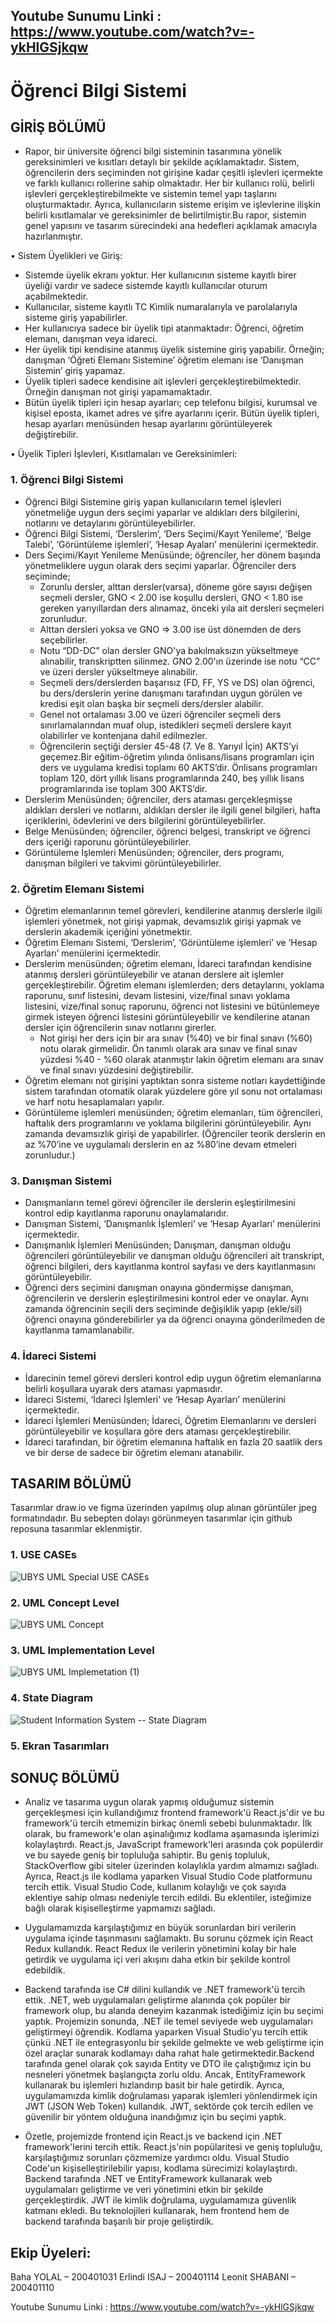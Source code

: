 ## Youtube Sunumu Linki : https://www.youtube.com/watch?v=-ykHlGSjkqw

# Öğrenci Bilgi Sistemi
## GİRİŞ BÖLÜMÜ 
   * Rapor, bir üniversite öğrenci bilgi sisteminin tasarımına yönelik gereksinimleri ve kısıtları detaylı bir şekilde açıklamaktadır. Sistem, öğrencilerin ders seçiminden not girişine kadar çeşitli işlevleri içermekte ve farklı kullanıcı rollerine sahip olmaktadır. Her bir kullanıcı rolü, belirli işlevleri gerçekleştirebilmekte ve sistemin temel yapı taşlarını oluşturmaktadır. Ayrıca, kullanıcıların sisteme erişim ve işlevlerine ilişkin belirli kısıtlamalar ve gereksinimler de belirtilmiştir.Bu rapor, sistemin genel yapısını ve tasarım sürecindeki ana hedefleri açıklamak amacıyla hazırlanmıştır. 

•  Sistem Üyelikleri ve Giriş:
   * Sistemde üyelik ekranı yoktur. Her kullanıcının sisteme kayıtlı birer üyeliği vardır ve sadece sistemde kayıtlı kullanıcılar oturum açabilmektedir. 
   * Kullanıcılar, sisteme kayıtlı TC Kimlik numaralarıyla ve parolalarıyla sisteme giriş yapabilirler. 
   * Her kullanıcıya sadece bir üyelik tipi atanmaktadır: Öğrenci, öğretim elemanı, danışman veya idareci. 
   * Her üyelik tipi kendisine atanmış üyelik sistemine giriş yapabilir. Örneğin; danışman ‘Öğreti Elemanı Sistemine’ öğretim elemanı ise ‘Danışman Sistemin’ giriş yapamaz. 
   * Üyelik tipleri sadece kendisine ait işlevleri gerçekleştirebilmektedir. Örneğin danışman not girişi yapamamaktadır. 
   * Bütün üyelik tipleri için hesap ayarları; cep telefonu bilgisi, kurumsal ve kişisel eposta, ikamet adres ve şifre ayarlarını içerir. Bütün üyelik tipleri, hesap ayarları menüsünden hesap ayarlarını görüntüleyerek değiştirebilir.

•  Üyelik Tipleri İşlevleri, Kısıtlamaları ve Gereksinimleri:   

### 1. Öğrenci Bilgi Sistemi 

   * Öğrenci Bilgi Sistemine giriş yapan kullanıcıların temel işlevleri yönetmeliğe uygun ders seçimi yaparlar ve aldıkları ders bilgilerini, notlarını ve detaylarını görüntüleyebilirler. 
   * Öğrenci Bilgi Sistemi, ‘Derslerim’, ‘Ders Seçimi/Kayıt Yenileme’, ‘Belge Talebi’, ‘Görüntüleme işlemleri’, ‘Hesap Ayaları’ menülerini içermektedir. 
   * Ders Seçimi/Kayıt Yenileme Menüsünde; öğrenciler, her dönem başında yönetmeliklere uygun olarak ders seçimi yaparlar. Öğrenciler ders seçiminde; 
     * Zorunlu dersler, alttan dersler(varsa), döneme göre sayısı değişen seçmeli dersler, GNO < 2.00 ise koşullu dersleri, GNO < 1.80 ise gereken yarıyıllardan ders alınamaz, önceki yıla ait dersleri seçmeleri zorunludur. 
     * Alttan dersleri yoksa ve GNO => 3.00 ise üst dönemden de ders seçebilirler.  
     * Notu “DD-DC” olan dersler GNO'ya bakılmaksızın yükseltmeye alınabilir, transkriptten silinmez. GNO 2.00'ın üzerinde ise notu “CC” ve üzeri dersler yükseltmeye alınabilir.  
     * Seçmeli ders/derslerden başarısız (FD, FF, YS ve DS) olan öğrenci, bu ders/derslerin yerine danışmanı tarafından uygun görülen ve kredisi eşit olan başka bir seçmeli ders/dersler alabilir.   
     * Genel not ortalaması 3.00 ve üzeri öğrenciler seçmeli ders sınırlamalarından muaf olup, istedikleri seçmeli derslere kayıt olabilirler ve kontenjana dahil edilmezler.  
     * Öğrencilerin seçtiği dersler 45-48 (7. Ve 8. Yarıyıl İçin) AKTS’yi geçemez.Bir eğitim-öğretim yılında önlisans/lisans programları için ders ve uygulama kredisi toplamı 60 AKTS’dir. Önlisans programları toplam 120, dört yıllık lisans programlarında 240, beş yıllık lisans programlarında ise toplam 300 AKTS’dir.  
   * Derslerim Menüsünden; öğrenciler, ders ataması gerçekleşmişse aldıkları dersleri ve notlarını, aldıkları dersler ile ilgili genel bilgileri, hafta içeriklerini, ödevlerini ve ders bilgilerini görüntüleyebilirler. 
   * Belge Menüsünden; öğrenciler, öğrenci belgesi, transkript ve öğrenci ders içeriği raporunu görüntüleyebilirler.
   * Görüntüleme İşlemleri Menüsünden; öğrenciler, ders programı, danışman bilgileri ve takvimi görüntüleyebilirler.

### 2. Öğretim Elemanı Sistemi 

   * Öğretim elemanlarının temel görevleri, kendilerine atanmış derslerle ilgili işlemleri yönetmek, not girişi yapmak, devamsızlık girişi yapmak ve derslerin akademik içeriğini yönetmektir. 
   * Öğretim Elemanı Sistemi, ‘Derslerim’, ‘Görüntüleme işlemleri’ ve ‘Hesap Ayarları’ menülerini içermektedir. 
   * Derslerim menüsünden; öğretim elemanı, İdareci tarafından kendisine atanmış dersleri görüntüleyebilir ve atanan derslere ait işlemler gerçekleştirebilir. Öğretim elemanı işlemlerden; ders detaylarını, yoklama raporunu, sınıf listesini, devam listesini, 
vize/final sınavı yoklama listesini, vize/final sonuç raporunu, öğrenci not listesini ve bütünlemeye girmek isteyen öğrenci listesini görüntüleyebilir ve kendilerine atanan dersler için öğrencilerin sınav notlarını girerler.  
     - Not girişi her ders için bir ara sınav (%40) ve bir final sınavı (%60) notu olarak girmelidir. Ön tanımlı olarak ara sınav ve final sınav yüzdesi %40 - %60 olarak atanmıştır lakin öğretim elemanı ara sınav ve final sınavı yüzdesini değiştirebilir.  
   * Öğretim elemanı not girişini yaptıktan sonra sisteme notları kaydettiğinde sistem tarafından otomatik olarak yüzdelere göre yıl sonu not ortalaması ve harf notu hesaplamaları yapılır. 
   * Görüntüleme işlemleri menüsünden; öğretim elemanları, tüm öğrencileri, haftalık ders programlarını ve yoklama bilgilerini görüntüleyebilir. Aynı zamanda devamsızlık girişi de yapabilirler. (Öğrenciler teorik derslerin en az %70’ine ve uygulamalı derslerin 
en az %80’ine devam etmeleri zorunludur.)

### 3. Danışman Sistemi 

   * Danışmanların temel görevi öğrenciler ile derslerin eşleştirilmesini kontrol edip kayıtlanma raporunu onaylamalarıdır. 
   * Danışman Sistemi, ‘Danışmanlık İşlemleri’ ve ‘Hesap Ayarları’ menülerini içermektedir. 
   * Danışmanlık İşlemleri Menüsünden; Danışman, danışman olduğu öğrencileri görüntüleyebilir ve danışman olduğu öğrencileri ait transkript, öğrenci bilgileri, ders kayıtlanma kontrol sayfası ve ders kayıtlanmasını görüntüleyebilir.  
   * Öğrenci ders seçimini danışman onayına göndermişse danışman, öğrencilerin ve derslerin eşleştirilmesini kontrol eder ve onaylar. Aynı zamanda öğrencinin seçili ders seçiminde değişiklik yapıp (ekle/sil) öğrenci onayına gönderebilirler ya da öğrenci onayına gönderilmeden de kayıtlanma tamamlanabilir.
     
### 4. İdareci Sistemi  

   * İdarecinin temel görevi dersleri kontrol edip uygun öğretim elemanlarına belirli koşullara uyarak ders ataması yapmasıdır. 
   * İdareci Sistemi, ‘İdareci İşlemleri’ ve ‘Hesap Ayarları’ menülerini içermektedir. 
   * İdareci İşlemleri Menüsünden; İdareci, Öğretim Elemanlarını ve dersleri görüntüleyebilir ve koşullara göre ders ataması gerçekleştirebilir.  
   * İdareci tarafından, bir öğretim elemanına haftalık en fazla 20 saatlik ders ve bir derse de sadece bir öğretim elemanı atanabilir.

## TASARIM BÖLÜMÜ 
Tasarımlar draw.io ve figma üzerinden yapılmış olup alınan görüntüler jpeg formatındadır. Bu sebepten dolayı görünmeyen tasarımlar için github reposuna tasarımlar eklenmiştir.


### 1. USE CASEs

![UBYS UML Special USE CASEs](https://github.com/user-attachments/assets/9739be38-6e30-4be8-bb0f-bb869170b0b3)

### 2. UML Concept Level

![UBYS UML Concept](https://github.com/user-attachments/assets/82bffe1a-80fc-429c-a4c7-e4cfd01d166c)

### 3. UML Implementation Level

![UBYS UML Implemetation (1)](https://github.com/user-attachments/assets/0deb859b-3b98-4f31-a129-d5c2771837b2)

### 4. State Diagram 

![Student Information System -- State Diagram](https://github.com/user-attachments/assets/d6bc1694-2063-4696-a70c-d1bab47e8647)

### 5. Ekran Tasarımları


## SONUÇ BÖLÜMÜ 

  * Analiz ve tasarıma uygun olarak yapmış olduğumuz sistemin gerçekleşmesi için kullandığımız frontend framework'ü React.js'dir ve bu framework'ü tercih etmemizin birkaç önemli sebebi bulunmaktadır. İlk olarak, bu framework'e olan aşinalığımız kodlama aşamasında işlerimizi kolaylaştırdı. React.js, JavaScript framework'leri arasında çok popülerdir ve bu sayede geniş bir topluluğa sahiptir. Bu geniş topluluk, StackOverflow gibi siteler üzerinden kolaylıkla yardım almamızı sağladı. Ayrıca, React.js ile kodlama yaparken Visual Studio Code platformunu tercih ettik. Visual Studio Code, kullanım kolaylığı ve çok sayıda eklentiye sahip olması nedeniyle tercih edildi. Bu eklentiler, isteğimize bağlı olarak kişiselleştirme yapmamızı sağladı. 

  * Uygulamamızda karşılaştığımız en büyük sorunlardan biri verilerin uygulama içinde taşınmasını sağlamaktı. Bu sorunu çözmek için React Redux kullandık. React Redux ile verilerin yönetimini kolay bir hale getirdik ve uygulama içi veri akışını daha etkin bir şekilde kontrol edebildik. 
  
  * Backend tarafında ise C# dilini kullandık ve .NET framework'ü tercih ettik. .NET, web uygulamaları geliştirme alanında çok popüler bir framework olup, bu alanda deneyim kazanmak istediğimiz için bu seçimi yaptık. Projemizin sonunda, .NET ile temel seviyede web 
uygulamaları geliştirmeyi öğrendik. Kodlama yaparken Visual Studio'yu tercih ettik çünkü .NET ile entegrasyonlu bir şekilde gelmekte ve web geliştirme için özel araçlar sunarak kodlamayı daha rahat hale getirmektedir.Backend tarafında genel olarak çok sayıda Entity ve DTO ile çalıştığımız için bu nesneleri yönetmek başlangıçta zorlu oldu. Ancak, EntityFramework kullanarak bu işlemleri hızlandırıp basit bir hale getirdik. Ayrıca, uygulamamızda kimlik doğrulaması yaparak işlemleri yönlendirmek için JWT (JSON Web Token) kullandık. JWT, sektörde çok tercih edilen ve güvenilir bir yöntem olduğuna inandığımız için bu seçimi yaptık. 

  * Özetle, projemizde frontend için React.js ve backend için .NET framework'lerini tercih ettik. React.js'nin popülaritesi ve geniş topluluğu, karşılaştığımız sorunları çözmemize yardımcı oldu. Visual Studio Code'un kişiselleştirilebilir yapısı, kodlama sürecimizi kolaylaştırdı. Backend tarafında .NET ve EntityFramework kullanarak web uygulamaları geliştirme ve veri yönetimini etkin bir şekilde gerçekleştirdik. JWT ile kimlik doğrulama, uygulamamıza güvenlik katmanı ekledi. Bu teknolojileri kullanarak, hem frontend hem de backend tarafında başarılı bir proje geliştirdik. 


## Ekip Üyeleri: 
Baha YOLAL – 200401031
Erlindi ISAJ – 200401114
Leonit SHABANI – 200401110


Youtube Sunumu Linki : https://www.youtube.com/watch?v=-ykHlGSjkqw
